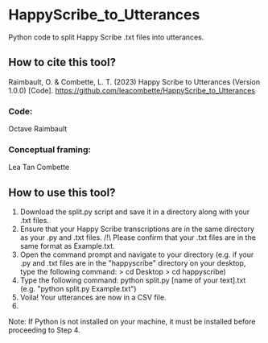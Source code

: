 # HappyScribe_to_Utterances
Python code to split Happy Scribe .txt files into utterances.


## How to cite this tool?

Raimbault, O. & Combette, L. T. (2023) Happy Scribe to Utterances (Version 1.0.0) [Code]. https://github.com/leacombette/HappyScribe_to_Utterances


### Code: 
Octave Raimbault

### Conceptual framing: 
Lea Tan Combette



## How to use this tool?

1. Download the split.py script and save it in a directory along with your .txt files.
2. Ensure that your Happy Scribe transcriptions are in the same directory as your .py and .txt files. /!\ Please confirm that your .txt files are in the same format as Example.txt.
3. Open the command prompt and navigate to your directory (e.g. if your .py and .txt files are in the "happyscribe" directory on your desktop, type the following command: > cd Desktop > cd happyscribe)
4. Type the following command: python split.py [name of your text].txt (e.g. "python split.py Example.txt")
5. Voila! Your utterances are now in a CSV file.
6. 
Note: If Python is not installed on your machine, it must be installed before proceeding to Step 4.
